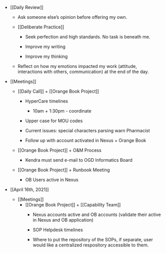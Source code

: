 - [[Daily Review]]
	 - Ask someone else’s opinion before offering my own.

	 - [[Deliberate Practice]]
		 - Seek perfection and high standards. No task is beneath me.

		 - Improve my writing

		 - Improve my thinking

	 - Reflect on how my emotions impacted my work (attitude, interactions with others,
  communication) at the end of the day.

- [[Meetings]]
	 - [[Daily Call]] + [[Orange Book Project]]
		 - HyperCare timelines
			 - 10am + 1:30pm - coordinate 

		 - Upper case for MOU codes 

		 - Current issues: special characters parsing warn Pharmacist

		 - Follow up with account activated in Nexus +  Orange Book

	 - [[Orange Book Project]] + O&M Process
		 - Kendra must send e-mail to OGD Informatics Board

	 - [[Orange Book Project]] + Runbook Meeting
		 - OB Users active in Nexus

- [[April 16th, 2021]]
	 - [[Meetings]]
		 - [[Orange Book Project]] + [[Capability Team]]
			 - Nexus accounts active and OB accounts (validate their active in Nexus and OB application)

			 - SOP Helpdesk timelines 

			 - Where to put the repository of the SOPs, if separate, user would like a centralized respository accessible to them.
